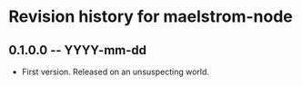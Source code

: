 # Revision history for maelstrom-node

## 0.1.0.0 -- YYYY-mm-dd

* First version. Released on an unsuspecting world.
